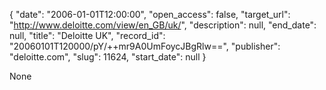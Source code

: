 {
  "date": "2006-01-01T12:00:00", 
  "open_access": false, 
  "target_url": "http://www.deloitte.com/view/en_GB/uk/", 
  "description": null, 
  "end_date": null, 
  "title": "Deloitte UK", 
  "record_id": "20060101T120000/pY/++mr9A0UmFoycJBgRlw==", 
  "publisher": "deloitte.com", 
  "slug": 11624, 
  "start_date": null
}

None